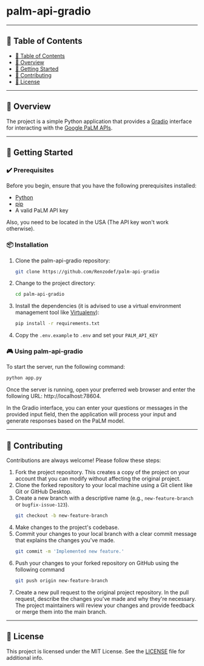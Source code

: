 # palm-api-gradio

---

## 📒 Table of Contents
- [📒 Table of Contents](#-table-of-contents)
- [📍 Overview](#-overview)
- [🚀 Getting Started](#-getting-started)
- [🤝 Contributing](#-contributing)
- [📄 License](#-license)

---


## 📍 Overview

The project is a simple Python application that provides a [Gradio](https://www.gradio.app/) interface for interacting with the [Google PaLM APIs](https://developers.generativeai.google/).

---

## 🚀 Getting Started

### ✔️ Prerequisites

Before you begin, ensure that you have the following prerequisites installed:
- [Python](https://www.python.org/)
- [pip](https://pip.pypa.io/)
- A valid PaLM API key

Also, you need to be located in the USA (The API key won't work otherwise).

### 📦 Installation

1. Clone the palm-api-gradio repository:
    ```sh
    git clone https://github.com/Renzodef/palm-api-gradio
    ```

2. Change to the project directory:
    ```sh
    cd palm-api-gradio
    ```

3. Install the dependencies (it is advised to use a virtual environment management tool like [Virtualenv](https://virtualenv.pypa.io/)):
    ```sh
    pip install -r requirements.txt
    ```

4. Copy the `.env.example` to `.env` and set your `PALM_API_KEY`

### 🎮 Using palm-api-gradio

To start the server, run the following command:

```sh
python app.py
```

Once the server is running, open your preferred web browser and enter the following URL: http://localhost:78604.

In the Gradio interface, you can enter your questions or messages in the provided input field, then the application will process your input and generate responses based on the PaLM model.

---

## 🤝 Contributing

Contributions are always welcome! Please follow these steps:
1. Fork the project repository. This creates a copy of the project on your account that you can modify without affecting the original project.
2. Clone the forked repository to your local machine using a Git client like Git or GitHub Desktop.
3. Create a new branch with a descriptive name (e.g., `new-feature-branch` or `bugfix-issue-123`).
    ```sh
    git checkout -b new-feature-branch
    ```
4. Make changes to the project's codebase.
5. Commit your changes to your local branch with a clear commit message that explains the changes you've made.
    ```sh
    git commit -m 'Implemented new feature.'
    ```
6. Push your changes to your forked repository on GitHub using the following command
    ```sh
    git push origin new-feature-branch
    ```
7. Create a new pull request to the original project repository. In the pull request, describe the changes you've made and why they're necessary.
   The project maintainers will review your changes and provide feedback or merge them into the main branch.

---

## 📄 License

This project is licensed under the MIT License. See the [LICENSE](https://github.com/Renzodef/palm-api-gradio/blob/main/LICENSE) file for additional info.
